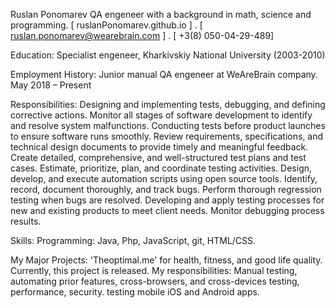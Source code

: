 Ruslan Ponomarev
QA engeneer with a background in math, science and programming.
[ ruslanPonomarev.github.io ] . [ ruslan.ponomarev@wearebrain.com ] . [ +3(8) 050-04-29-489]

Education:
Specialist engeneer, Kharkivskiy National University (2003-2010)

Employment History: 
Junior manual QA engeneer at WeAreBrain company.
May 2018 – Present

Responsibilities:
Designing and implementing tests, debugging, and defining corrective actions.
Monitor all stages of software development to identify and resolve system malfunctions.
Conducting tests before product launches to ensure software runs smoothly. 
Review requirements, specifications, and technical design documents to provide timely and meaningful feedback. 
Create detailed, comprehensive, and well-structured test plans and test cases. 
Estimate, prioritize, plan, and coordinate testing activities.
Design, develop, and execute automation scripts using open source tools. 
Identify, record, document thoroughly, and track bugs. 
Perform thorough regression testing when bugs are resolved. 
Developing and apply testing processes for new and existing products to meet client needs. 
Monitor debugging process results.

Skills:
Programming: Java, Php, JavaScript, git, HTML/CSS.

My Major Projects:
'Theoptimal.me' for health, fitness, and good life quality.
Currently, this project is released.
My responsibilities: Manual testing, automating prior features, cross-browsers, and cross-devices testing, performance, security.
testing mobile iOS and Android apps.
